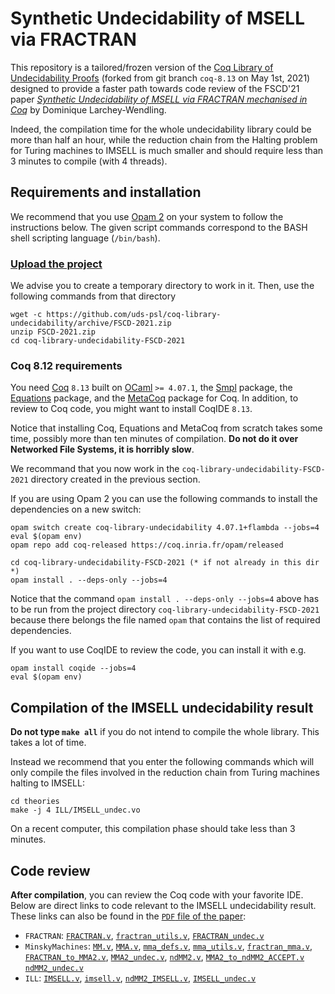 # Synthetic Undecidability of MSELL via FRACTRAN

This repository is a tailored/frozen version of the [Coq Library of Undecidability Proofs](https://github.com/uds-psl/coq-library-undecidability)
(forked from git branch `coq-8.13` on May 1st, 2021) designed to provide a faster path towards code review of the FSCD'21 paper 
[_Synthetic Undecidability of MSELL via FRACTRAN mechanised in Coq_](https://www.loria.fr/~larchey/papers/fscd21.pdf)
by Dominique Larchey-Wendling.

Indeed, the compilation time for the whole undecidability library could be more 
than half an hour, while the reduction chain from the Halting problem for Turing 
machines to IMSELL is much smaller and should require less than 3 minutes to compile
(with 4 threads).

## Requirements and installation

We recommend that you use [Opam 2](https://opam.ocaml.org/) on your system to follow the instructions below.
The given script commands correspond to the BASH shell scripting language (`/bin/bash`).

### [Upload the project](https://github.com/uds-psl/coq-library-undecidability/archive/FSCD-2021.zip)

We advise you to create a temporary directory to work in it. Then, use the following commands
from that directory

```
wget -c https://github.com/uds-psl/coq-library-undecidability/archive/FSCD-2021.zip
unzip FSCD-2021.zip 
cd coq-library-undecidability-FSCD-2021
```

### Coq 8.12 requirements

You need [Coq](https://coq.inria.fr/) `8.13` built on [OCaml](https://ocaml.org/) `>= 4.07.1`, the [Smpl](https://github.com/uds-psl/smpl) package, the [Equations](https://mattam82.github.io/Coq-Equations/) package, and the [MetaCoq](https://metacoq.github.io/metacoq/) package for Coq. In addition, to review to Coq code, you might want to install CoqIDE `8.13`.

Notice that installing Coq, Equations and MetaCoq from scratch takes some time, possibly more than ten minutes of compilation. **Do not do it over Networked File Systems, it
is horribly slow**.

We recommand that you now work in the `coq-library-undecidability-FSCD-2021` directory created in the 
previous section.

If you are using Opam 2 you can use the following commands to install the dependencies on a new switch:

```
opam switch create coq-library-undecidability 4.07.1+flambda --jobs=4
eval $(opam env)
opam repo add coq-released https://coq.inria.fr/opam/released

cd coq-library-undecidability-FSCD-2021 (* if not already in this dir *)
opam install . --deps-only --jobs=4
```

Notice that the command `opam install . --deps-only --jobs=4` above has to be run from the
project directory `coq-library-undecidability-FSCD-2021` because there belongs the
file named `opam` that contains the list of required dependencies.

If you want to use CoqIDE to review the code, you can install it with e.g.

```
opam install coqide --jobs=4
eval $(opam env)
```

## Compilation of the IMSELL undecidability result

**Do not type `make all`** if you do not intend to compile the whole library. This takes a lot of time.

Instead we recommend that you enter the following commands
which will only compile the files involved in the
reduction chain from Turing machines halting to IMSELL:

```
cd theories
make -j 4 ILL/IMSELL_undec.vo
```

On a recent computer, this compilation phase should take less than 3 minutes.

## Code review

**After compilation**, you can review the Coq code with your favorite IDE. 
Below are direct links to code relevant to the IMSELL undecidability result.
These links can also be found in the [`PDF` file of the paper](https://www.loria.fr/~larchey/papers/fscd21.pdf):

- `FRACTRAN`: [`FRACTRAN.v`](theories/FRACTRAN/FRACTRAN.v), 
[`fractran_utils.v`](theories/FRACTRAN/FRACTRAN/fractran_utils.v), 
[`FRACTRAN_undec.v`](theories/FRACTRAN/FRACTRAN_undec.v)
- `MinskyMachines`: [`MM.v`](theories/MinskyMachines/MM.v), 
[`MMA.v`](theories/MinskyMachines/MMA.v), 
[`mma_defs.v`](theories/MinskyMachines/MMA/mma_defs.v), 
[`mma_utils.v`](theories/MinskyMachines/MMA/mma_utils.v),
[`fractran_mma.v`](theories/MinskyMachines/MMA/fractran_mma.v),
[`FRACTRAN_to_MMA2.v`](theories/MinskyMachines/Reductions/FRACTRAN_to_MMA2.v),
[`MMA2_undec.v`](theories/MinskyMachines/MMA2_undec.v),
[`ndMM2.v`](theories/MinskyMachines/ndMM2.v),
[`MMA2_to_ndMM2_ACCEPT.v`](theories/MinskyMachines/Reductions/MMA2_to_ndMM2_ACCEPT.v)
[`ndMM2_undec.v`](theories/MinskyMachines/ndMM2_undec.v)
- `ILL`: [`IMSELL.v`](theories/ILL/IMSELL.v), 
[`imsell.v`](theories/ILL/Ll/imsell.v), 
[`ndMM2_IMSELL.v`](theories/ILL/Reductions/ndMM2_IMSELL.v), 
[`IMSELL_undec.v`](theories/ILL/IMSELL_undec.v)









